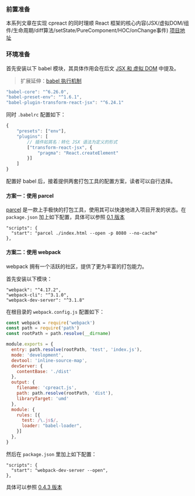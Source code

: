 ### 前置准备

本系列文章在实现 cpreact 的同时理顺 React 框架的核心内容(JSX/虚拟DOM/组件/生命周期/diff算法/setState/PureComponent/HOC/onChange事件) [项目地址](https://github.com/MuYunyun/cpreact)

### 环境准备

首先安装以下 babel 模块，其具体作用会在后文 [JSX 和 虚拟 DOM](https://github.com/MuYunyun/blog/blob/master/从0到1实现React/1.JSX和虚拟DOM.md) 中提及。

> 扩展延伸：[babel 执行机制](https://github.com/MuYunyun/blog/blob/master/BasicSkill/番外篇/babel执行机制.md)

```js
"babel-core": "^6.26.0",
"babel-preset-env": "^1.6.1",
"babel-plugin-transform-react-jsx": "^6.24.1"
```

同时 `.babelrc` 配置如下：

```js
{
    "presets": ["env"],
    "plugins": [
        // 插件如其名：转化 JSX 语法为定义的形式
        ["transform-react-jsx", {
            "pragma": "React.createElement"
        }]
    ]
}
```


配置好 babel 后，接着提供两套打包工具的配置方案，读者可以自行选择。

#### 方案一：使用 parcel

[parcel](https://parceljs.org/getting_started.html) 是一款上手极快的打包工具，使用其可以快速地进入项目开发的状态。在 `package.json` 加上如下配置，具体可以参照 [0.1 版本](https://github.com/MuYunyun/cpreact/blob/0.1/package.json)

```
"scripts": {
  "start": "parcel ./index.html --open -p 8080 --no-cache"
},
```

#### 方案二：使用 webpack

webpack 拥有一个活跃的社区，提供了更为丰富的打包能力。

首先安装以下模块：

```
"webpack": "^4.17.2",
"webpack-cli": "^3.1.0",
"webpack-dev-server": "^3.1.8"
```

在根目录的 `webpack.config.js` 配置如下：

```js
const webpack = require('webpack')
const path = require('path')
const rootPath = path.resolve(__dirname)

module.exports = {
  entry: path.resolve(rootPath, 'test', 'index.js'),
  mode: 'development',
  devtool: 'inline-source-map',
  devServer: {
    contentBase: './dist'
  },
  output: {
    filename: 'cpreact.js',
    path: path.resolve(rootPath, 'dist'),
    libraryTarget: 'umd'
  },
  module: {
    rules: [{
      test: /\.js$/,
      loader: "babel-loader",
    }]
  },
}
```

然后在 `package.json` 里加上如下配置：

```
"scripts": {
  "start": "webpack-dev-server --open",
},
```

具体可以参照 [0.4.3 版本](https://github.com/MuYunyun/cpreact/blob/master/webpack.config.js)